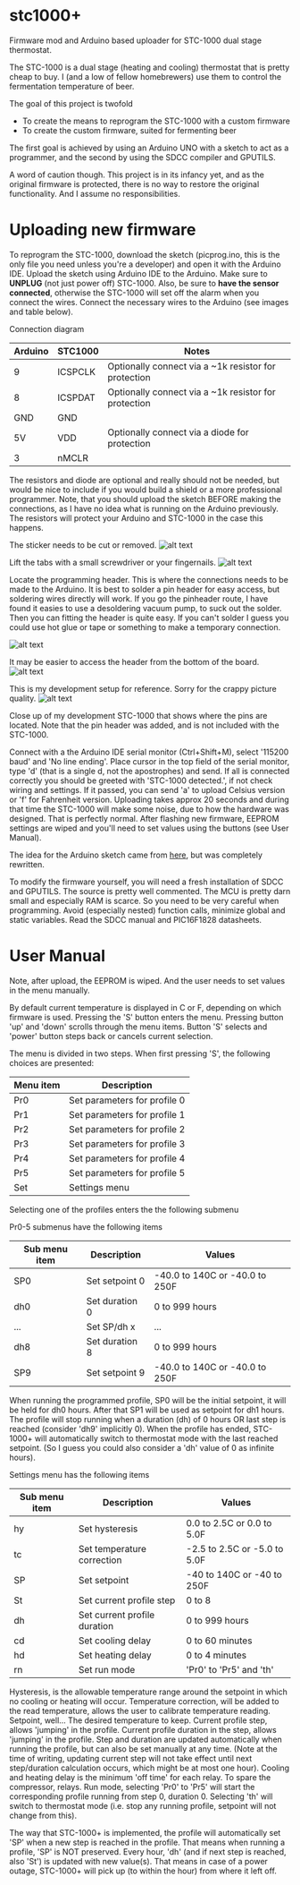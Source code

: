 stc1000+
========

Firmware mod and Arduino based uploader for STC-1000 dual stage thermostat.

The STC-1000 is a dual stage (heating and cooling) thermostat that is pretty cheap to buy. I (and a low of fellow homebrewers) use them to control the fermentation temperature of beer.

The goal of this project is twofold
 * To create the means to reprogram the STC-1000 with a custom firmware
 * To create the custom firmware, suited for fermenting beer

The first goal is achieved by using an Arduino UNO with a sketch to act as a programmer, and the second by using the SDCC compiler and GPUTILS. 

A word of caution though. This project is in its infancy yet, and as the original firmware is protected, there is no way to restore the original functionality. And I assume no responsibilities.

Uploading new firmware
======================

To reprogram the STC-1000, download the sketch (picprog.ino, this is the only file you need unless you're a developer) and open it with the Arduino IDE.
Upload the sketch using Arduino IDE to the Arduino. 
Make sure to **UNPLUG** (not just power off) STC-1000. Also, be sure to **have the sensor connected**, otherwise the STC-1000 will set off the alarm when you connect the wires.
Connect the necessary wires to the Arduino (see images and table below). 

Connection diagram

| Arduino | STC1000   | Notes |
|---------|-----------|-------|
| 9       | ICSPCLK   | Optionally connect via a ~1k resistor for protection | 
| 8       | ICSPDAT   | Optionally connect via a ~1k resistor for protection |
| GND     | GND       | |
| 5V      | VDD       | Optionally connect via a diode for protection |
| 3       | nMCLR     | |

The resistors and diode are optional and really should not be needed, but would be nice to include if you would build a shield or a more professional programmer. Note, that you should upload the sketch BEFORE making the connections, as I have no idea what is running on the Arduino previously. The resistors will protect your Arduino and STC-1000 in the case this happens.

The sticker needs to be cut or removed.
![alt text](http://i62.tinypic.com/2rf3ts5.jpg "Cut the sticker")

Lift the tabs with a small screwdriver or your fingernails.
![alt text](http://i60.tinypic.com/b9j7gm.jpg "Lift tab and pull board out")

Locate the programming header. This is where the connections needs to be made to the Arduino. It is best to solder a pin header for easy access, but soldering wires directly will work. If you go the pinheader route, I have found it easies to use a desoldering vacuum pump, to suck out the solder. Then you can fitting the header is quite easy. If you can't solder I guess you could use hot glue or tape or something to make a temporary connection.

![alt text](http://i61.tinypic.com/213j1v7.jpg "Locate programming header")

It may be easier to access the header from the bottom of the board.
![alt text](http://i60.tinypic.com/k970o7.jpg "Might be easier to access from the bottom")

This is my development setup for reference. Sorry for the crappy picture quality.
![alt text](http://i62.tinypic.com/11ue2rd.jpg "Example setup")

Close up of my development STC-1000 that shows where the pins are located. Note that the pin header was added, and is not included with the STC-1000.

Connect with a the Arduino IDE serial monitor (Ctrl+Shift+M), select '115200 baud' and 'No line ending'. 
Place cursor in the top field of the serial monitor, type 'd' (that is a single d, not the apostrophes) and send.
If all is connected correctly you should be greeted with 'STC-1000 detected.', if not check wiring and settings. If it passed, you can send 'a' to upload Celsius version or 'f' for Fahrenheit version. Uploading takes approx 20 seconds and during that time the STC-1000 will make some noise, due to how the hardware was designed. That is perfectly normal.
After flashing new firmware, EEPROM settings are wiped and you'll need to set values using the buttons (see User Manual).

The idea for the Arduino sketch came from [here](http://forum.arduino.cc/index.php?topic=92929.0), but was completely rewritten.

To modify the firmware yourself, you will need a fresh installation of SDCC and GPUTILS. The source is pretty well commented. The MCU is pretty darn small and especially RAM is scarce. So you need to be very careful when programming. Avoid (especially nested) function calls, minimize global and static variables. Read the SDCC manual and PIC16F1828 datasheets. 

User Manual
===========

Note, after upload, the EEPROM is wiped. And the user needs to set values in the menu manually.

By default current temperature is displayed in C or F, depending on which firmware is used.
Pressing the 'S' button enters the menu. Pressing button 'up' and 'down' scrolls through the menu items. 
Button 'S' selects and 'power' button steps back or cancels current selection.

The menu is divided in two steps. When first pressing 'S', the following choices are presented:

|Menu item|Description|
|---|---|
|Pr0|Set parameters for profile 0|
|Pr1|Set parameters for profile 1|
|Pr2|Set parameters for profile 2|
|Pr3|Set parameters for profile 3|
|Pr4|Set parameters for profile 4|
|Pr5|Set parameters for profile 5|
|Set|Settings menu|

Selecting one of the profiles enters the the following submenu

Pr0-5 submenus have the following items

|Sub menu item|Description|Values|
|---|---|---|
SP0|Set setpoint 0|\-40.0 to 140C or \-40.0 to 250F
dh0|Set duration 0|0 to 999 hours
...|Set SP/dh x   |...
dh8|Set duration 8|0 to 999 hours
SP9|Set setpoint 9|\-40.0 to 140C or \-40.0 to 250F

When running the programmed profile, SP0 will be the initial setpoint, it will be held for dh0 hours. After that SP1 will be used as setpoint for dh1 hours. The profile will stop running when a duration (dh) of 0 hours OR last step is 
reached (consider 'dh9' implicitly 0).
When the profile has ended, STC-1000+ will automatically switch to thermostat mode with the last reached setpoint. 
(So I guess you could also consider a 'dh' value of 0 as infinite hours).

Settings menu has the following items

|Sub menu item|Description|Values|
|---|---|---|
hy|Set hysteresis|0.0 to 2.5C or 0.0 to 5.0F
tc|Set temperature correction|\-2.5 to 2.5C or \-5.0 to 5.0F
SP|Set setpoint|\-40 to 140C or \-40 to 250F
St|Set current profile step|0 to 8
dh|Set current profile duration|0 to 999 hours
cd|Set cooling delay|0 to 60 minutes
hd|Set heating delay|0 to 4 minutes
rn|Set run mode|'Pr0' to 'Pr5' and 'th'

Hysteresis, is the allowable temperature range around the setpoint in which no cooling or heating will occur.
Temperature correction, will be added to the read temperature, allows the user to calibrate temperature reading.
Setpoint, well... The desired temperature to keep.
Current profile step, allows 'jumping' in the profile.
Current profile duration in the step, allows 'jumping' in the profile. Step and duration are updated automatically when 
running the profile, but can also be set manually at any time. (Note at the time of writing, updating current step will not take effect until next step/duration calculation occurs, which might be at most one hour).
Cooling and heating delay is the minimum 'off time' for each relay. To spare the compressor, relays.
Run mode, selecting 'Pr0' to 'Pr5' will start the corresponding profile running from step 0, duration 0. Selecting 'th' 
will switch to thermostat mode (i.e. stop any running profile, setpoint will not change from this).

The way that STC-1000+ is implemented, the profile will automatically set 'SP' when a new step is reached in the profile. 
That means when running a profile, 'SP' is NOT preserved.
Every hour, 'dh' (and if next step is reached, also 'St') is updated with new value(s). That means in case of a power outage, STC-1000+ will pick up (to within the hour) from where it left off.


